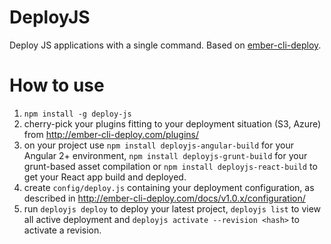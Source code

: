 # DeployJS
Deploy JS applications with a single command. Based on [ember-cli-deploy](https://github.com/ember-cli-deploy/ember-cli-deploy).

# How to use
1. `npm install -g deploy-js`
2. cherry-pick your plugins fitting to your deployment situation (S3, Azure) from http://ember-cli-deploy.com/plugins/
3. on your project use `npm install deployjs-angular-build` for your Angular 2+ environment, `npm install deployjs-grunt-build` for your grunt-based asset compilation or `npm install deployjs-react-build` to get your React app build and deployed.
4. create `config/deploy.js` containing your deployment configuration, as described in http://ember-cli-deploy.com/docs/v1.0.x/configuration/
5. run `deployjs deploy` to deploy your latest project, `deployjs list` to view all active deployment and `deployjs activate --revision <hash>` to activate a revision.
